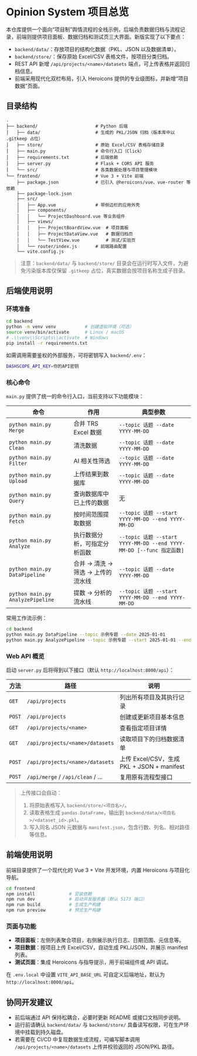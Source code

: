 # Opinion System 项目总览

本仓库提供一个面向“项目制”舆情流程的全栈示例，后端负责数据归档与流程记录，前端则提供项目面板、数据归档和测试页三大界面。新版实现了以下要点：

- `backend/data/`：存放项目的结构化数据（PKL、JSON 以及数据清单）。
- `backend/store/`：保存原始 Excel/CSV 表格文件，按项目分类归档。
- REST API 新增 `/api/projects/<name>/datasets` 端点，可上传表格并返回归档信息。
- 前端采用现代化双栏布局，引入 Heroicons 提供的专业级图标，并新增“项目数据”页面。

## 目录结构

```
.
├── backend/                      # Python 后端
│   ├── data/                     # 生成的 PKL/JSON 归档（版本库中以 .gitkeep 占位）
│   ├── store/                    # 原始 Excel/CSV 表格存储目录
│   ├── main.py                   # 命令行入口（Click）
│   ├── requirements.txt          # 后端依赖
│   ├── server.py                 # Flask + CORS API 服务
│   └── src/                      # 各类数据处理与项目管理模块
└── frontend/                     # Vue 3 + Vite 前端
    ├── package.json              # 已引入 @heroicons/vue、vue-router 等依赖
    ├── package-lock.json
    ├── src/
    │   ├── App.vue               # 带侧边栏的应用外壳
    │   ├── components/
    │   │   └── ProjectDashboard.vue 等业务组件
    │   ├── views/
    │   │   ├── ProjectBoardView.vue  # 项目面板
    │   │   ├── ProjectDataView.vue   # 数据归档页
    │   │   └── TestView.vue          # 测试/实验页
    │   └── router/index.js       # 前端路由配置
    └── vite.config.js
```

> 注意：`backend/data/` 与 `backend/store/` 目录会在运行时写入文件，为避免污染版本库仅保留 `.gitkeep` 占位，真实数据会按项目名称生成子目录。

## 后端使用说明

### 环境准备

```bash
cd backend
python -m venv venv           # 创建虚拟环境（可选）
source venv/bin/activate      # Linux / macOS
# .\\venv\\Scripts\\activate  # Windows
pip install -r requirements.txt
```

如需调用需要鉴权的外部服务，可将密钥写入 `backend/.env`：

```bash
DASHSCOPE_API_KEY=你的API密钥
```

### 核心命令

`main.py` 提供了统一的命令行入口，当前支持以下功能模块：

| 命令 | 作用 | 典型参数 |
| --- | --- | --- |
| `python main.py Merge` | 合并 TRS Excel 数据 | `--topic 话题 --date YYYY-MM-DD` |
| `python main.py Clean` | 清洗数据 | `--topic 话题 --date YYYY-MM-DD` |
| `python main.py Filter` | AI 相关性筛选 | `--topic 话题 --date YYYY-MM-DD` |
| `python main.py Upload` | 上传结果到数据库 | `--topic 话题 --date YYYY-MM-DD` |
| `python main.py Query` | 查询数据库中已上传的数据 | 无 |
| `python main.py Fetch` | 按时间范围提取数据 | `--topic 话题 --start YYYY-MM-DD --end YYYY-MM-DD` |
| `python main.py Analyze` | 执行数据分析，可指定分析函数 | `--topic 话题 --start YYYY-MM-DD --end YYYY-MM-DD [--func 指定函数]` |
| `python main.py DataPipeline` | 合并 → 清洗 → 筛选 → 上传的流水线 | `--topic 话题 --date YYYY-MM-DD` |
| `python main.py AnalyzePipeline` | 提数 → 分析的流水线 | `--topic 话题 --start YYYY-MM-DD --end YYYY-MM-DD` |

常用工作流示例：

```bash
cd backend
python main.py DataPipeline --topic 示例专题 --date 2025-01-01
python main.py AnalyzePipeline --topic 示例专题 --start 2025-01-01 --end 2025-01-07
```

### Web API 概览

启动 `server.py` 后将得到以下接口（默认 `http://localhost:8000/api`）：

| 方法 | 路径 | 说明 |
| --- | --- | --- |
| `GET` | `/api/projects` | 列出所有项目及其执行记录 |
| `POST` | `/api/projects` | 创建或更新项目基本信息 |
| `GET` | `/api/projects/<name>` | 查看指定项目详情 |
| `GET` | `/api/projects/<name>/datasets` | 读取项目下的归档数据清单 |
| `POST` | `/api/projects/<name>/datasets` | 上传 Excel/CSV，生成 PKL + JSON + manifest |
| `POST` | `/api/merge` / `/api/clean` / ... | 复用原有流程型接口 |

> 上传接口会自动：
> 1. 将原始表格写入 `backend/store/<项目名>/`。
> 2. 读取表格生成 `pandas.DataFrame`，输出到 `backend/data/<项目名>/<dataset_id>.pkl`。
> 3. 写入同名 JSON 元数据与 `manifest.json`，包含行数、列名、相对路径等信息。

## 前端使用说明

前端目录提供了一个现代化的 Vue 3 + Vite 开发环境，内置 Heroicons 与项目化导航。

```bash
cd frontend
npm install             # 安装依赖
npm run dev             # 启动开发服务器（默认 5173 端口）
npm run build           # 生成生产构建
npm run preview         # 预览生产构建
```

### 页面与功能

- **项目面板**：左侧列表聚合项目，右侧展示执行日志、日期范围、元信息等。
- **项目数据**：按项目上传 Excel/CSV，自动生成 PKL/JSON，并展示 manifest 列表。
- **测试页面**：集成 Heroicons 与指导提示，用于前端组件或 API 调试。

在 `.env.local` 中设置 `VITE_API_BASE_URL` 可自定义后端地址，默认为 `http://localhost:8000/api`。

## 协同开发建议

- 前后端通过 API 保持松耦合，必要时更新 README 或接口文档同步说明。
- 运行前请确认 `backend/data/` 与 `backend/store/` 具备读写权限，可在生产环境中挂载到持久磁盘。
- 若需要在 CI/CD 中复现数据生成流程，可编写脚本调用 `/api/projects/<name>/datasets` 上传并校验返回的 JSON/PKL 路径。
